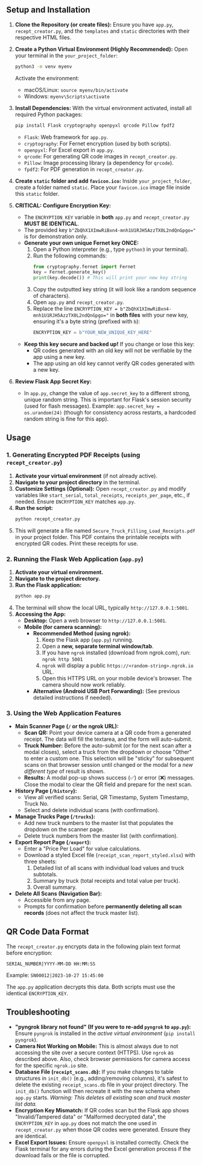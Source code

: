 
## Setup and Installation

1.  **Clone the Repository (or create files):**
    Ensure you have `app.py`, `recept_creator.py`, and the `templates` and `static` directories with their respective HTML files.

2.  **Create a Python Virtual Environment (Highly Recommended):**
    Open your terminal in the `your_project_folder`:
    ```bash
    python3 -m venv myenv
    ```
    Activate the environment:
    *   macOS/Linux: `source myenv/bin/activate`
    *   Windows: `myenv\Scripts\activate`

3.  **Install Dependencies:**
    With the virtual environment activated, install all required Python packages:
    ```bash
    pip install Flask cryptography openpyxl qrcode Pillow fpdf2
    ```
    *   `Flask`: Web framework for `app.py`.
    *   `cryptography`: For Fernet encryption (used by both scripts).
    *   `openpyxl`: For Excel export in `app.py`.
    *   `qrcode`: For generating QR code images in `recept_creator.py`.
    *   `Pillow`: Image processing library (a dependency for `qrcode`).
    *   `fpdf2`: For PDF generation in `recept_creator.py`.

4.  **Create `static` folder and add `favicon.ico`:**
    Inside `your_project_folder`, create a folder named `static`. Place your `favicon.ico` image file inside this `static` folder.

5.  **CRITICAL: Configure Encryption Key:**
    *   The `ENCRYPTION_KEY` variable in **both** `app.py` and `recept_creator.py` **MUST BE IDENTICAL**.
    *   The provided key `b"ZbQhX1XImwRiBxn4-mnh1U1RJH5AzzTX0L2ndQnGpgo="` is for demonstration only.
    *   **Generate your own unique Fernet key ONCE:**
        1.  Open a Python interpreter (e.g., type `python3` in your terminal).
        2.  Run the following commands:
            ```python
            from cryptography.fernet import Fernet
            key = Fernet.generate_key()
            print(key.decode()) # This will print your new key string
            ```
        3.  Copy the outputted key string (it will look like a random sequence of characters).
        4.  Open `app.py` and `recept_creator.py`.
        5.  Replace the line `ENCRYPTION_KEY = b"ZbQhX1XImwRiBxn4-mnh1U1RJH5AzzTX0L2ndQnGpgo="` in **both files** with your new key, ensuring it's a byte string (prefixed with `b`):
            ```python
            ENCRYPTION_KEY = b"YOUR_NEW_UNIQUE_KEY_HERE"
            ```
    *   **Keep this key secure and backed up!** If you change or lose this key:
        *   QR codes generated with an old key will not be verifiable by the app using a new key.
        *   The app using an old key cannot verify QR codes generated with a new key.

6.  **Review Flask App Secret Key:**
    *   In `app.py`, change the value of `app.secret_key` to a different strong, unique random string. This is important for Flask's session security (used for flash messages). Example: `app.secret_key = os.urandom(24)` (though for consistency across restarts, a hardcoded random string is fine for this app).

## Usage

### 1. Generating Encrypted PDF Receipts (using `recept_creator.py`)

1.  **Activate your virtual environment** (if not already active).
2.  **Navigate to your project directory** in the terminal.
3.  **Customize Settings (Optional):** Open `recept_creator.py` and modify variables like `start_serial`, `total_receipts`, `receipts_per_page`, etc., if needed. Ensure `ENCRYPTION_KEY` matches `app.py`.
4.  **Run the script:**
    ```bash
    python recept_creator.py
    ```
5.  This will generate a file named `Secure_Truck_Filling_Load_Receipts.pdf` in your project folder. This PDF contains the printable receipts with encrypted QR codes. Print these receipts for use.

### 2. Running the Flask Web Application (`app.py`)

1.  **Activate your virtual environment.**
2.  **Navigate to the project directory.**
3.  **Run the Flask application:**
    ```bash
    python app.py
    ```
4.  The terminal will show the local URL, typically `http://127.0.0.1:5001`.
5.  **Accessing the App:**
    *   **Desktop:** Open a web browser to `http://127.0.0.1:5001`.
    *   **Mobile (for camera scanning):**
        *   **Recommended Method (using ngrok):**
            1.  Keep the Flask app (`app.py`) running.
            2.  Open a **new, separate terminal window/tab**.
            3.  If you have `ngrok` installed (download from ngrok.com), run: `ngrok http 5001`
            4.  `ngrok` will display a public `https://<random-string>.ngrok.io` URL.
            5.  Open this HTTPS URL on your mobile device's browser. The camera should now work reliably.
        *   **Alternative (Android USB Port Forwarding):** (See previous detailed instructions if needed).

### 3. Using the Web Application Features

*   **Main Scanner Page (`/` or the ngrok URL):**
    *   **Scan QR:** Point your device camera at a QR code from a generated receipt. The data will fill the textarea, and the form will auto-submit.
    *   **Truck Number:** Before the auto-submit (or for the next scan after a modal closes), select a truck from the dropdown or choose "Other" to enter a custom one. This selection will be "sticky" for subsequent scans on that browser session until changed or the modal for a *new different type* of result is shown.
    *   **Results:** A modal pop-up shows success (✅) or error (❌) messages. Close the modal to clear the QR field and prepare for the next scan.
*   **History Page (`/history`):**
    *   View all verified scans: Serial, QR Timestamp, System Timestamp, Truck No.
    *   Select and delete individual scans (with confirmation).
*   **Manage Trucks Page (`/trucks`):**
    *   Add new truck numbers to the master list that populates the dropdown on the scanner page.
    *   Delete truck numbers from the master list (with confirmation).
*   **Export Report Page (`/export`):**
    *   Enter a "Price Per Load" for value calculations.
    *   Download a styled Excel file (`receipt_scan_report_styled.xlsx`) with three sheets:
        1.  Detailed list of all scans with individual load values and truck subtotals.
        2.  Summary by truck (total receipts and total value per truck).
        3.  Overall summary.
*   **Delete All Scans (Navigation Bar):**
    *   Accessible from any page.
    *   Prompts for confirmation before **permanently deleting all scan records** (does not affect the truck master list).

## QR Code Data Format

The `recept_creator.py` encrypts data in the following plain text format before encryption:

`SERIAL_NUMBER|YYYY-MM-DD HH:MM:SS`

Example: `SN00012|2023-10-27 15:45:00`

The `app.py` application decrypts this data. Both scripts must use the identical `ENCRYPTION_KEY`.

## Troubleshooting

*   **"pyngrok library not found" (If you were to re-add `pyngrok` to `app.py`):** Ensure `pyngrok` is installed in the *active virtual environment* (`pip install pyngrok`).
*   **Camera Not Working on Mobile:** This is almost always due to not accessing the site over a secure context (HTTPS). Use `ngrok` as described above. Also, check browser permissions for camera access for the specific `ngrok.io` site.
*   **Database File (`receipt_scans.db`):** If you make changes to table structures in `init_db()` (e.g., adding/removing columns), it's safest to delete the existing `receipt_scans.db` file in your project directory. The `init_db()` function will then recreate it with the new schema when `app.py` starts. *Warning: This deletes all existing scan and truck master list data.*
*   **Encryption Key Mismatch:** If QR codes scan but the Flask app shows "Invalid/Tampered data" or "Malformed decrypted data", the `ENCRYPTION_KEY` in `app.py` does not match the one used in `recept_creator.py` when those QR codes were generated. Ensure they are identical.
*   **Excel Export Issues:** Ensure `openpyxl` is installed correctly. Check the Flask terminal for any errors during the Excel generation process if the download fails or the file is corrupted.